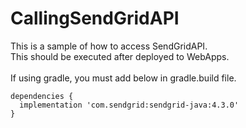 # CallingSendGridAPI

This is a sample of how to access SendGridAPI.<br>
This should be executed after deployed to WebApps.<br>
<br>
If using gradle, you must add below in gradle.build file.

```
dependencies {
  implementation 'com.sendgrid:sendgrid-java:4.3.0'
}
```
